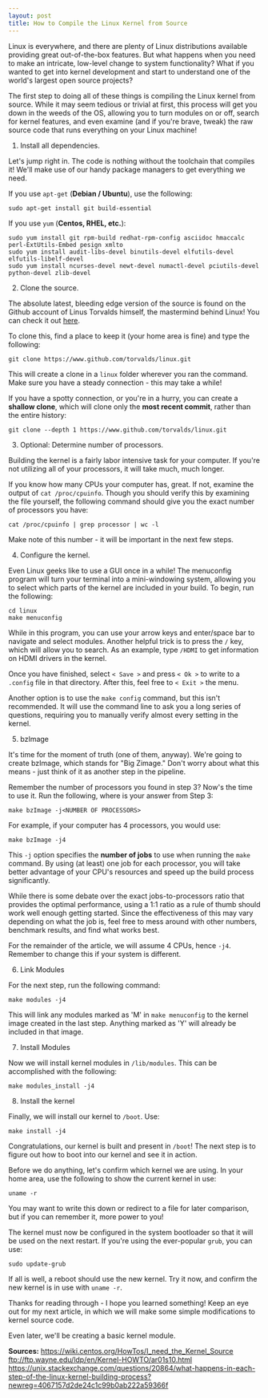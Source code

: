 ```yaml
---
layout: post
title: How to Compile the Linux Kernel from Source
---
```


Linux is everywhere, and there are plenty of Linux distributions available providing great out-of-the-box features. But what happens when you need to make an intricate, low-level change to system functionality? What if you wanted to get into kernel development and start to understand one of the world's largest open source projects?

The first step to doing all of these things is compiling the Linux kernel from source. While it may seem tedious or trivial at first, this process will get you down in the weeds of the OS, allowing you to turn modules on or off, search for kernel features, and even examine (and if you're brave, tweak) the raw source code that runs everything on your Linux machine!

1. Install all dependencies.

Let's jump right in. The code is nothing without the toolchain that compiles it! We'll make use of our handy package managers to get everything we need.

If you use `apt-get` (**Debian / Ubuntu**), use the following:
```
sudo apt-get install git build-essential
```
If you use `yum` (**Centos, RHEL, etc.**):
```
sudo yum install git rpm-build redhat-rpm-config asciidoc hmaccalc perl-ExtUtils-Embed pesign xmlto
sudo yum install audit-libs-devel binutils-devel elfutils-devel elfutils-libelf-devel
sudo yum install ncurses-devel newt-devel numactl-devel pciutils-devel python-devel zlib-devel
```

2. Clone the source.

The absolute latest, bleeding edge version of the source is found on the Github account of Linus Torvalds himself, the mastermind behind Linux! You can check it out [here](https://www.github.com/torvalds/linux).

To clone this, find a place to keep it (your home area is fine) and type the following:

```
git clone https://www.github.com/torvalds/linux.git
```

This will create a clone in a `linux` folder wherever you ran the command. Make sure you have a steady connection - this may take a while!

If you have a spotty connection, or you're in a hurry, you can create a **shallow clone**, which will clone only the **most recent commit**, rather than the entire history:

```
git clone --depth 1 https://www.github.com/torvalds/linux.git
```

3. Optional: Determine number of processors.

Building the kernel is a fairly labor intensive task for your computer. If you're not utilizing all of your processors, it will take much, much longer.

If you know how many CPUs your computer has, great. If not, examine the output of `cat /proc/cpuinfo`. Though you should verify this by examining the file yourself, the following command should give you the exact number of processors you have:

```
cat /proc/cpuinfo | grep processor | wc -l
```

Make note of this number - it will be important in the next few steps.

4. Configure the kernel.

Even Linux geeks like to use a GUI once in a while! The menuconfig program will turn your terminal into a mini-windowing system, allowing you to select which parts of the kernel are included in your build. To begin, run the following:

```
cd linux
make menuconfig
```

While in this program, you can use your arrow keys and enter/space bar to navigate and select modules. Another helpful trick is to press the `/` key, which will allow you to search. As an example, type `/HDMI` to get information on HDMI drivers in the kernel.

Once you have finished, select `< Save >` and press `< Ok >` to write to a `.config` file in that directory. After this, feel free to `< Exit >` the menu.

Another option is to use the `make config` command, but this isn't recommended. It will use the command line to ask you a long series of questions, requiring you to manually verify almost every setting in the kernel.

5. bzImage

It's time for the moment of truth (one of them, anyway). We're going to create bzImage, which stands for "Big Zimage." Don't worry about what this means - just think of it as another step in the pipeline.

Remember the number of processors you found in step 3? Now's the time to use it. Run the following, where <NUMBER OF PROCESSORS> is your answer from Step 3:
```
make bzImage -j<NUMBER OF PROCESSORS>
```

For example, if your computer has 4 processors, you would use:
```
make bzImage -j4
```

This `-j` option specifies the **number of jobs** to use when running the `make` command. By using (at least) one job for each processor, you will take better advantage of your CPU's resources and speed up the build process significantly.

While there is some debate over the exact jobs-to-processors ratio that provides the optimal performance, using a 1:1 ratio as a rule of thumb should work well enough getting started. Since the effectiveness of this may vary depending on what the job is, feel free to mess around with other numbers, benchmark results, and find what works best.

For the remainder of the article, we will assume 4 CPUs, hence `-j4`. Remember to change this if your system is different.

6. Link Modules

For the next step, run the following command:

```
make modules -j4
```

This will link any modules marked as 'M' in `make menuconfig` to the kernel image created in the last step. Anything marked as 'Y' will already be included in that image.

7. Install Modules

Now we will install kernel modules in `/lib/modules`. This can be accomplished with the following:

```
make modules_install -j4
```

8. Install the kernel

Finally, we will install our kernel to `/boot`. Use:

```
make install -j4
```

Congratulations, our kernel is built and present in `/boot`! The next step is to figure out how to boot into our kernel and see it in action.

Before we do anything, let's confirm which kernel we are using. In your home area, use the following to show the current kernel in use:

```
uname -r
```

You may want to write this down or redirect to a file for later comparison, but if you can remember it, more power to you!

The kernel must now be configured in the system bootloader so that it will be used on the next restart. If you're using the ever-popular `grub`, you can use:

```
sudo update-grub
```

If all is well, a reboot should use the new kernel. Try it now, and confirm the new kernel is in use with `uname -r`.

Thanks for reading through - I hope you learned something! Keep an eye out for my next article, in which we will make some simple modifications to kernel source code.

Even later, we'll be creating a basic kernel module.

**Sources:**
https://wiki.centos.org/HowTos/I_need_the_Kernel_Source
ftp://ftp.wayne.edu/ldp/en/Kernel-HOWTO/ar01s10.html
https://unix.stackexchange.com/questions/20864/what-happens-in-each-step-of-the-linux-kernel-building-process?newreg=4067157d2de24c1c99b0ab222a59366f
